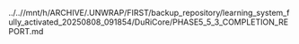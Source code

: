 ../..//mnt/h/ARCHIVE/.UNWRAP/FIRST/backup_repository/learning_system_fully_activated_20250808_091854/DuRiCore/PHASE5_5_3_COMPLETION_REPORT.md
